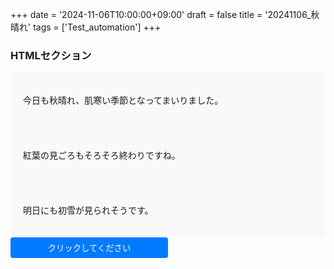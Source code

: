 +++
date = '2024-11-06T10:00:00+09:00'
draft = false
title = '20241106_秋晴れ'
tags = ['Test_automation']
+++

<!DOCTYPE HTML>
<html>
 <head>
  <meta charset="UTF-8" />
  <link rel="stylesheet" href="custom.css" />
 </head>
 <body>
  <h3>HTMLセクション</h3>
  <!-- id重複 -->
  <div id = "hogehoge" style="background-color: #f9f9f9; padding: 20px; border-radius: 5px; font-style: system-ui;"">
   <p>今日も秋晴れ、肌寒い季節となってまいりました。</p>
  </div>
  <div id = "hogehoge" style="background-color: #f9f9f9; padding: 20px; border-radius: 5px; font-style: system-ui;">
   <p>紅葉の見ごろもそろそろ終わりですね。</p>
  </div>
  <div id = "hogehoge" style="background-color: #f9f9f9; padding: 20px; border-radius: 5px; font-style: system-ui;">
   <p>明日にも初雪が見られそうです。</p>
  </div>
  <button onclick="alert('ボタンがクリックされました！')" style="width: 50%; padding: 0.5em; background-color: #007BFF; color: white; border: none; border-radius: 4px;">クリックしてください</button>
 </body>
</html>
